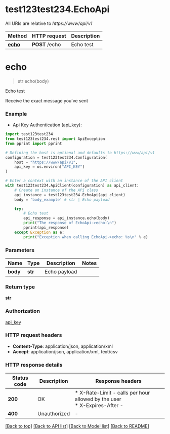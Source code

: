 # test123test234.EchoApi

All URIs are relative to *https://www/api/v1*

Method | HTTP request | Description
------------- | ------------- | -------------
[**echo**](EchoApi.md#echo) | **POST** /echo | Echo test


# **echo**
> str echo(body)

Echo test

Receive the exact message you've sent

### Example

* Api Key Authentication (api_key):

```python
import test123test234
from test123test234.rest import ApiException
from pprint import pprint

# Defining the host is optional and defaults to https://www/api/v1
configuration = test123test234.Configuration(
    host = "https://www/api/v1",
    api_key = os.environ["API_KEY"]
)

# Enter a context with an instance of the API client
with test123test234.ApiClient(configuration) as api_client:
    # Create an instance of the API class
    api_instance = test123test234.EchoApi(api_client)
    body = 'body_example' # str | Echo payload

    try:
        # Echo test
        api_response = api_instance.echo(body)
        print("The response of EchoApi->echo:\n")
        pprint(api_response)
    except Exception as e:
        print("Exception when calling EchoApi->echo: %s\n" % e)
```



### Parameters


Name | Type | Description  | Notes
------------- | ------------- | ------------- | -------------
 **body** | **str**| Echo payload | 

### Return type

**str**

### Authorization

[api_key](../README.md#api_key)

### HTTP request headers

 - **Content-Type**: application/json, application/xml
 - **Accept**: application/json, application/xml, text/csv

### HTTP response details

| Status code | Description | Response headers |
|-------------|-------------|------------------|
**200** | OK |  * X-Rate-Limit - calls per hour allowed by the user <br>  * X-Expires-After -  <br>  |
**400** | Unauthorized |  -  |

[[Back to top]](#) [[Back to API list]](../README.md#documentation-for-api-endpoints) [[Back to Model list]](../README.md#documentation-for-models) [[Back to README]](../README.md)

